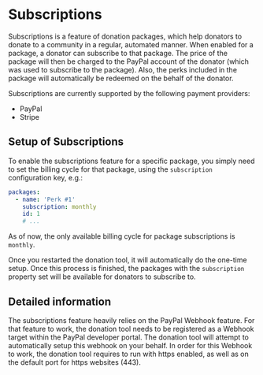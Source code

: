 # Subscriptions

Subscriptions is a feature of donation packages, which help donators to donate to a community in a regular, automated manner.
When enabled for a package, a donator can subscribe to that package.
The price of the package will then be charged to the PayPal account of the donator (which was used to subscribe to the package).
Also, the perks included in the package will automatically be redeemed on the behalf of the donator.

Subscriptions are currently supported by the following payment providers:
* PayPal
* Stripe

## Setup of Subscriptions

To enable the subscriptions feature for a specific package, you simply need to set the billing cycle for that package, using the `subscription` configuration key, e.g.:

```yaml
packages:
  - name: 'Perk #1'
    subscription: monthly
    id: 1
    # ...
```

As of now, the only available billing cycle for package subscriptions is `monthly`.

Once you restarted the donation tool, it will automatically do the one-time setup.
Once this process is finished, the packages with the `subscription` property set will be available for donators to subscribe to.

## Detailed information

The subscriptions feature heavily relies on the PayPal Webhook feature.
For that feature to work, the donation tool needs to be registered as a Webhook target within the PayPal developer portal.
The donation tool will attempt to automatically setup this webhook on your behalf.
In order for this Webhook to work, the donation tool requires to run with https enabled, as well as on the default port for https websites (443).
